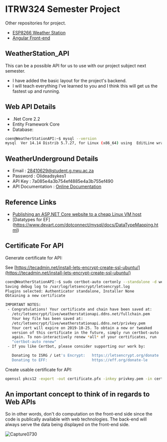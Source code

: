 # ITRW324 Semester Project
Other repositories for project.
* [ESP8266 Weather Station](https://github.com/coenraadhuman/WeatherStation_Unit)
* [Angular Front-end](https://github.com/coenraadhuman/WeatherStation_Angular)

## WeatherStation_API
This can be a possible API for us to use with our project subject next semester.

* I have added the basic layout for the project's backend. 
* I will teach everything I've learned to you and I think this will get us the fastest up and running.

Web API Details
----------------
- .Net Core 2.2 
- Entity Framework Core
- Database:
```bash
coen@WeatherStationAPI:~$ mysql --version
mysql  Ver 14.14 Distrib 5.7.27, for Linux (x86_64) using  EditLine wrapper
```

WeatherUnderground Details
--------------------------
* Email : 28410629@student.g.nwu.ac.za
* Password : Olideadsykes1
* API Key : 7a085e4a3b754ef4885e4a3b755ef490
* API Documentation : [Online Documentation](https://docs.google.com/document/d/1eKCnKXI9xnoMGRRzOL1xPCBihNV2rOet08qpE_gArAY/edit)

Reference Links
---------------
* [Publishing an ASP.NET Core website to a cheap Linux VM host](https://www.hanselman.com/blog/PublishingAnASPNETCoreWebsiteToACheapLinuxVMHost.aspx)
* [Datatypes for EF] (https://www.devart.com/dotconnect/mysql/docs/DataTypeMapping.html)

Certificate For API
-------------------

Generate certificate for API:

See [https://tecadmin.net/install-lets-encrypt-create-ssl-ubuntu/](https://tecadmin.net/install-lets-encrypt-create-ssl-ubuntu/)

```bash
coen@WeatherStationAPI:~$ sudo certbot-auto certonly --standalone -d weatherstationapi.ddns.net 
Saving debug log to /var/log/letsencrypt/letsencrypt.log
Plugins selected: Authenticator standalone, Installer None
Obtaining a new certificate

IMPORTANT NOTES:
 - Congratulations! Your certificate and chain have been saved at:
   /etc/letsencrypt/live/weatherstationapi.ddns.net/fullchain.pem
   Your key file has been saved at:
   /etc/letsencrypt/live/weatherstationapi.ddns.net/privkey.pem
   Your cert will expire on 2019-10-25. To obtain a new or tweaked
   version of this certificate in the future, simply run certbot-auto
   again. To non-interactively renew *all* of your certificates, run
   "certbot-auto renew"
 - If you like Certbot, please consider supporting our work by:

   Donating to ISRG / Let's Encrypt:   https://letsencrypt.org/donate
   Donating to EFF:                    https://eff.org/donate-le
```

Create usable certificate for API:

```bash
openssl pkcs12 -export -out certificate.pfx -inkey privkey.pem -in cert.pem -certfile chain.pem
```

An important concept to think of in regards to Web APIs
-------------------------------------------------------
So in other words, don't do computation on the front-end side since the code is publically available with web technologies.
The back-end will always serve the data being displayed on the front-end side.

![Capture0730](https://user-images.githubusercontent.com/20205514/62110724-5a913f00-b2af-11e9-913d-67cae731e1e5.PNG)

